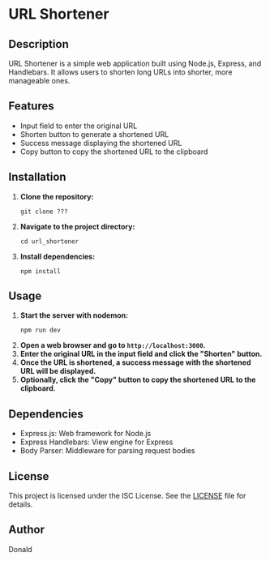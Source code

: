 # URL Shortener

## Description
URL Shortener is a simple web application built using Node.js, Express, and Handlebars. It allows users to shorten long URLs into shorter, more manageable ones.

## Features
- Input field to enter the original URL
- Shorten button to generate a shortened URL
- Success message displaying the shortened URL
- Copy button to copy the shortened URL to the clipboard

## Installation
1. **Clone the repository:**
   ```
   git clone ???
   ```
2. **Navigate to the project directory:**
   ```
   cd url_shortener
   ```
3. **Install dependencies:**
   ```
   npm install
   ```

## Usage
1. **Start the server with nodemon:**
   ```
   npm run dev
   ```
2. **Open a web browser and go to `http://localhost:3000`.**
3. **Enter the original URL in the input field and click the "Shorten" button.**
4. **Once the URL is shortened, a success message with the shortened URL will be displayed.**
5. **Optionally, click the "Copy" button to copy the shortened URL to the clipboard.**

## Dependencies
- Express.js: Web framework for Node.js
- Express Handlebars: View engine for Express
- Body Parser: Middleware for parsing request bodies

## License
This project is licensed under the ISC License. See the [LICENSE](LICENSE) file for details.

## Author
Donald
